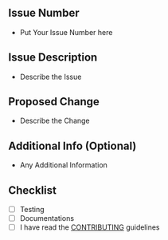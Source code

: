 ## Issue Number
- Put Your Issue Number here
## Issue Description
- Describe the Issue
## Proposed Change
- Describe the Change
## Additional Info (Optional)
- Any Additional Information
## Checklist
- [ ] Testing
- [ ] Documentations
- [ ] I have read the [CONTRIBUTING](../Contributing.md) guidelines